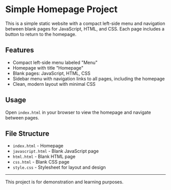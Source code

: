 # Simple Homepage Project

This is a simple static website with a compact left-side menu and navigation between blank pages for JavaScript, HTML, and CSS. Each page includes a button to return to the homepage.

## Features
- Compact left-side menu labeled "Menu"
- Homepage with title "Homepage"
- Blank pages: JavaScript, HTML, CSS
- Sidebar menu with navigation links to all pages, including the homepage
- Clean, modern layout with minimal CSS

## Usage
Open `index.html` in your browser to view the homepage and navigate between pages.

## File Structure
- `index.html` - Homepage
- `javascript.html` - Blank JavaScript page
- `html.html` - Blank HTML page
- `css.html` - Blank CSS page
- `style.css` - Stylesheet for layout and design

---

This project is for demonstration and learning purposes.